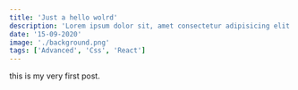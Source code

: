 ```yaml
---
title: 'Just a hello wolrd'
description: 'Lorem ipsum dolor sit, amet consectetur adipisicing elit. Explicabo totam debitis aspernatur quidem nostrum unde iure, asperiores laboriosam! Ea aspernatur nihil, ut iure iste itaque deleniti quam optio esse porro.'
date: '15-09-2020'
image: './background.png'
tags: ['Advanced', 'Css', 'React']
---
```


this is my very first post.
